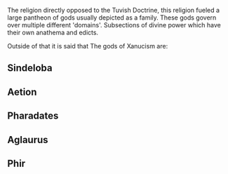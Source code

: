 The religion directly opposed to the Tuvish Doctrine, this religion fueled a large pantheon of gods usually depicted as a family. These gods govern over multiple different 'domains'. Subsections of divine power which have their own anathema and edicts. 

Outside of that it is said that
The gods of Xanucism are:

## Sindeloba

## Aetion

## Pharadates

## Aglaurus

## Phir 
